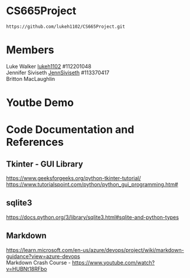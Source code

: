 # CS665Project
    https://github.com/lukeh1102/CS665Project.git

# Members
Luke Walker [lukeh1102](https://github.com/lukeh1102) #112201048  
Jennifer Siviseth [JennSiviseth](https://github.com/JennSiviseth) #113370417  
Britton MacLaughlin 

# Youtbe Demo

# Code Documentation and References
## Tkinter - GUI Library
https://www.geeksforgeeks.org/python-tkinter-tutorial/  
https://www.tutorialspoint.com/python/python_gui_programming.htm#  
## sqlite3
https://docs.python.org/3/library/sqlite3.html#sqlite-and-python-types

## Markdown
https://learn.microsoft.com/en-us/azure/devops/project/wiki/markdown-guidance?view=azure-devops  
Markdown Crash Course - https://www.youtube.com/watch?v=HUBNt18RFbo
